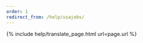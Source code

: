 ```yaml
---
order: 1
redirect_from: /help/usajobs/
---
```


{% include help/translate_page.html url=page.url %}
